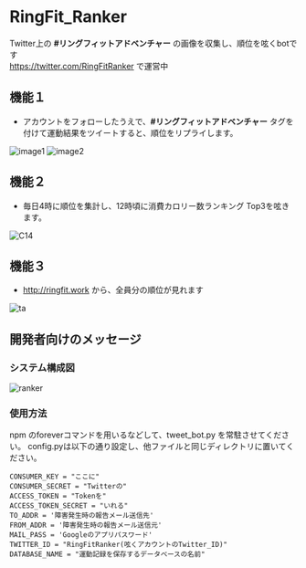 # RingFit_Ranker
Twitter上の <b>#リングフィットアドベンチャー</b> の画像を収集し、順位を呟くbotです<br>
https://twitter.com/RingFitRanker で運営中

## 機能１
- アカウントをフォローしたうえで、<b>#リングフィットアドベンチャー</b> タグを付けて運動結果をツイートすると、順位をリプライします。

![image1](https://user-images.githubusercontent.com/40136659/82156108-2e819180-98b4-11ea-9bab-dbfe2e5b1b84.jpg)
![image2](https://user-images.githubusercontent.com/40136659/82156109-304b5500-98b4-11ea-852a-880a3031e7db.jpg)

## 機能２
- 毎日4時に順位を集計し、12時頃に消費カロリー数ランキング Top3を呟きます。

![C14](https://user-images.githubusercontent.com/40136659/82156678-9dacb500-98b7-11ea-9423-aba5b48f124c.png)

## 機能３
- http://ringfit.work から、全員分の順位が見れます

![ta](https://user-images.githubusercontent.com/40136659/82156594-f62f8280-98b6-11ea-83dd-6f7272fa24e2.png)

## 開発者向けのメッセージ
### システム構成図
![ranker](https://user-images.githubusercontent.com/40136659/82590990-977d4800-9bd9-11ea-898a-369598a34226.png)

### 使用方法
npm のforeverコマンドを用いるなどして、tweet_bot.py を常駐させてください。
config.pyは以下の通り設定し、他ファイルと同じディレクトリに置いてください。

```
CONSUMER_KEY = "ここに"
CONSUMER_SECRET = "Twitterの"
ACCESS_TOKEN = "Tokenを"
ACCESS_TOKEN_SECRET = "いれる"
TO_ADDR = '障害発生時の報告メール送信先'
FROM_ADDR = '障害発生時の報告メール送信元'
MAIL_PASS = 'Googleのアプリパスワード'
TWITTER_ID = "RingFitRanker(呟くアカウントのTwitter_ID)"
DATABASE_NAME = "運動記録を保存するデータベースの名前"
```

